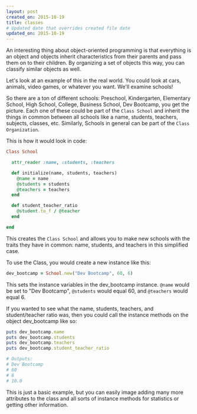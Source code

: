 ```yaml
---
layout: post
created_on: 2015-10-19
title: classes
# Updated date that overrides created file date
updated_on: 2015-10-19
---
```


An interesting thing about object-oriented programming is that everything is an object and objects inherit characteristics from their parents and pass them on to their children. By organizing a set of objects this way, you can classify similar objects as well.

Let's look at an example of this in the real world. You could look at cars, animals, video games, or whatever you want. We'll examine schools!

So there are a ton of different schools: Preschool, Kindergarten, Elementary School, High School, College, Business School, Dev Bootcamp, you get the picture. Each one of these could be part of the `Class School` and inherit the things in common between all schools like a name, students, teachers, subjects, classes, etc. Similarly, Schools in general can be part of the `Class Organization`.

This is how it would look in code:

```ruby
Class School

  attr_reader :name, :students, :teachers

  def initialize(name, students, teachers)
    @name = name
    @students = students
    @teachers = teachers
  end

  def student_teacher_ratio
    @student.to_f / @teacher
  end

end
```

This creates the `Class School` and allows you to make new schools with the traits they have in common: name, students, and teachers in this simplified case.

To use the Class, you would create a new instance like this:

```ruby
dev_bootcamp = School.new("Dev Bootcamp", 60, 6)
```

This sets the instance variables in the dev_bootcamp instance. `@name` would be set to "Dev Bootcamp", `@students` would equal 60, and `@teachers` would equal 6.

If you wanted to see what the name, students, teachers, and student/teacher ratio was, then you could call the instance methods on the object dev_bootcamp like so:

```ruby
puts dev_bootcamp.name
puts dev_bootcamp.students
puts dev_bootcamp.teachers
puts dev_bootcamp.student_teacher_ratio

# Outputs:
# Dev Bootcamp
# 60
# 6
# 10.0
```

This is just a basic example, but you can easily image adding many more attributes to the class and all sorts of instance methods for statistics or getting other information.
